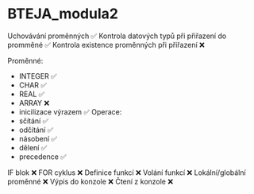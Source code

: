 # BTEJA_modula2
Uchovávání proměnných ✅
Kontrola datových typů při přiřazení do promměné ✅
Kontrola existence proměnných při přiřazení ❌


Proměnné:
  - INTEGER ✅
  - CHAR ✅
  - REAL ✅
  - ARRAY ❌
  - inicilizace výrazem ✅
Operace:
  - sčítání ✅
  - odčítání ✅
  - násobení ✅
  - dělení ✅
  - precedence ✅

IF blok ❌
FOR cyklus ❌
Definice funkcí ❌
Volání funkcí ❌
Lokální/globální proměnné ❌
Výpis do konzole ❌
Čtení z konzole ❌
